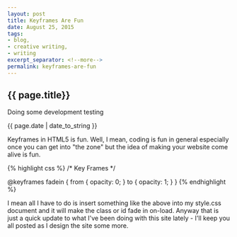 ```yaml
---
layout: post
title: Keyframes Are Fun
date: August 25, 2015
tags:
- blog,
- creative writing,
- writing
excerpt_separator: <!--more-->
permalink: keyframes-are-fun
---
```

<h2 class="post-h2">{{ page.title}}</h2>
<p class="post-sub-desc"><span>Doing some development testing</span></p>
<p class="post-date"><span>{{ page.date | date_to_string }}</span></p>
<!--more-->
<p class="single-post">
Keyframes in HTML5 is fun. Well, I mean, coding is fun in general especially once you can get into "the zone" but the idea of making your website come alive is fun.
</p>
<p class="single-post">
{% highlight css %}
/* Key Frames */

@keyframes fadein {
from { opacity: 0; }
to { opacity: 1; }
}
{% endhighlight %}
</p>
<p class="single-post">
I mean all I have to do is insert something like the above into my style.css document and it will make the class or id fade in on-load.
Anyway that is just a quick update to what I've been doing with this site lately - I'll keep you all posted as I design the site some more.
</p>
